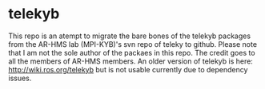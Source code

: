 # telekyb

This repo is an atempt to migrate the bare bones of the telekyb packages from the AR-HMS lab (MPI-KYB)'s svn repo of teleky to github. Please note that I am not the sole author of the packaes in this repo. The credit goes to all the members of AR-HMS members. An older version of telekyb is here: http://wiki.ros.org/telekyb
but is not usable currently due to dependency issues.
